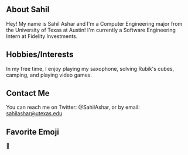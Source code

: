 ## About Sahil

Hey! My name is Sahil Ashar and I'm a Computer Engineering major from the University of Texas at Austin! I'm currently a Software Engineering Intern at Fidelity Investments.

## Hobbies/Interests

In my free time, I enjoy playing my saxophone, solving Rubik's cubes, camping, and playing video games.

## Contact Me

You can reach me on Twitter: @SahilAshar, or by email: sahilashar@utexas.edu

## Favorite Emoji
🤔
